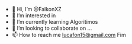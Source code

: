 - 👋 Hi, I’m @FalkonXZ
- 👀 I’m interested in  
- 🌱 I’m currently learning  Algoritimos
- 💞️ I’m looking to collaborate on ...
- 📫 How to reach me  lucafon15@gmail.com
Fim
